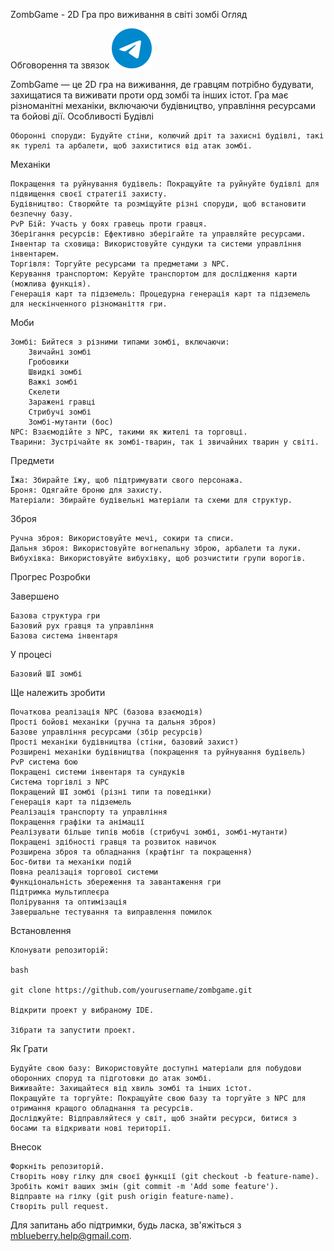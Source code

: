 ZombGame - 2D Гра про виживання в світі зомбі
Огляд



Обговорення та звязок [![Telegram](https://github.com/CLorant/readme-social-icons/blob/main/large/colored/telegram.svg)](https://t.me/zombgame)

ZombGame — це 2D гра на виживання, де гравцям потрібно будувати, захищатися та виживати проти орд зомбі та інших істот. Гра має різноманітні механіки, включаючи будівництво, управління ресурсами та бойові дії.
Особливості
Будівлі

    Оборонні споруди: Будуйте стіни, колючий дріт та захисні будівлі, такі як турелі та арбалети, щоб захиститися від атак зомбі.

Механіки

    Покращення та руйнування будівель: Покращуйте та руйнуйте будівлі для підвищення своєї стратегії захисту.
    Будівництво: Створюйте та розміщуйте різні споруди, щоб встановити безпечну базу.
    PvP Бій: Участь у боях гравець проти гравця.
    Зберігання ресурсів: Ефективно зберігайте та управляйте ресурсами.
    Інвентар та сховища: Використовуйте сундуки та системи управління інвентарем.
    Торгівля: Торгуйте ресурсами та предметами з NPC.
    Керування транспортом: Керуйте транспортом для дослідження карти (можлива функція).
    Генерація карт та підземель: Процедурна генерація карт та підземель для нескінченного різноманіття гри.

Моби

    Зомбі: Бийтеся з різними типами зомбі, включаючи:
        Звичайні зомбі
        Гробовики
        Швидкі зомбі
        Важкі зомбі
        Скелети
        Заражені гравці
        Стрибучі зомбі
        Зомбі-мутанти (бос)
    NPC: Взаємодійте з NPC, такими як жителі та торговці.
    Тварини: Зустрічайте як зомбі-тварин, так і звичайних тварин у світі.

Предмети

    Їжа: Збирайте їжу, щоб підтримувати свого персонажа.
    Броня: Одягайте броню для захисту.
    Матеріали: Збирайте будівельні матеріали та схеми для структур.

Зброя

    Ручна зброя: Використовуйте мечі, сокири та списи.
    Дальня зброя: Використовуйте вогнепальну зброю, арбалети та луки.
    Вибухівка: Використовуйте вибухівку, щоб розчистити групи ворогів.

Прогрес Розробки

Завершено

    Базова структура гри
    Базовий рух гравця та управління
    Базова система інвентаря

У процесі

    Базовий ШІ зомбі

Ще належить зробити

    Початкова реалізація NPC (базова взаємодія)
    Прості бойові механіки (ручна та дальня зброя)
    Базове управління ресурсами (збір ресурсів)
    Прості механіки будівництва (стіни, базовий захист)
    Розширені механіки будівництва (покращення та руйнування будівель)
    PvP система бою
    Покращені системи інвентаря та сундуків
    Система торгівлі з NPC
    Покращений ШІ зомбі (різні типи та поведінки)
    Генерація карт та підземель
    Реалізація транспорту та управління
    Покращення графіки та анімації
    Реалізувати більше типів мобів (стрибучі зомбі, зомбі-мутанти)
    Покращені здібності гравця та розвиток навичок
    Розширена зброя та обладнання (крафтінг та покращення)
    Бос-битви та механіки подій
    Повна реалізація торгової системи
    Функціональність збереження та завантаження гри
    Підтримка мультиплеєра
    Полірування та оптимізація
    Завершальне тестування та виправлення помилок

Встановлення

    Клонувати репозиторій:

    bash

    git clone https://github.com/yourusername/zombgame.git

    Відкрити проект у вибраному IDE.

    Зібрати та запустити проект.

Як Грати

    Будуйте свою базу: Використовуйте доступні матеріали для побудови оборонних споруд та підготовки до атак зомбі.
    Виживайте: Захищайтеся від хвиль зомбі та інших істот.
    Покращуйте та торгуйте: Покращуйте свою базу та торгуйте з NPC для отримання кращого обладнання та ресурсів.
    Досліджуйте: Відправляйтеся у світ, щоб знайти ресурси, битися з босами та відкривати нові території.

Внесок

    Форкніть репозиторій.
    Створіть нову гілку для своєї функції (git checkout -b feature-name).
    Зробіть коміт ваших змін (git commit -m 'Add some feature').
    Відправте на гілку (git push origin feature-name).
    Створіть pull request.

Для запитань або підтримки, будь ласка, зв'яжіться з mblueberry.help@gmail.com.